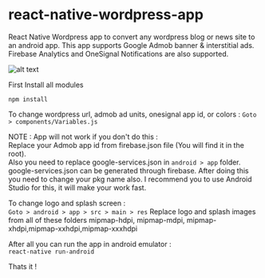 # react-native-wordpress-app
React Native Wordpress app to convert any wordpress blog or news site to an android app. This app supports Google Admob banner & interstitial ads. Firebase Analytics and OneSignal Notifications are also supported. <br>

![alt text](https://i.imgur.com/m8rCPXk.jpg)<br>

First Install all modules

```npm install```

To change wordpress url, admob ad units, onesignal app id, or colors : ```Goto > components/Variables.js```<br>

NOTE : App will not work if you don't do this :<br>
Replace your Admob app id from firebase.json file (You will find it in the root).<br>
Also you need to replace google-services.json in ```android > app``` folder. google-services.json can be generated through firebase. After doing this you need to change your pkg name also. I recommend you to use Android Studio for this, it will make your work fast.

To change logo and splash screen :<br>
```Goto > android > app > src > main > res```
Replace logo and splash images from all of these folders mipmap-hdpi, mipmap-mdpi, mipmap-xhdpi,mipmap-xxhdpi,mipmap-xxxhdpi

After all you can run the app in android emulator :<br>
```react-native run-android```<br>

Thats it !
